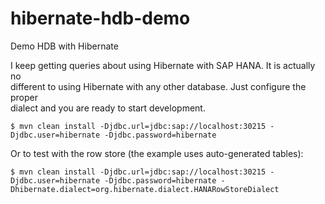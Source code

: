 hibernate-hdb-demo
==================

Demo HDB with Hibernate

I keep getting queries about using Hibernate with SAP HANA. It is actually no  
different to using Hibernate with any other database. Just configure the proper  
dialect and you are ready to start development.

    $ mvn clean install -Djdbc.url=jdbc:sap://localhost:30215 -Djdbc.user=hibernate -Djdbc.password=hibernate

Or to test with the row store (the example uses auto-generated tables):

    $ mvn clean install -Djdbc.url=jdbc:sap://localhost:30215 -Djdbc.user=hibernate -Djdbc.password=hibernate -Dhibernate.dialect=org.hibernate.dialect.HANARowStoreDialect
